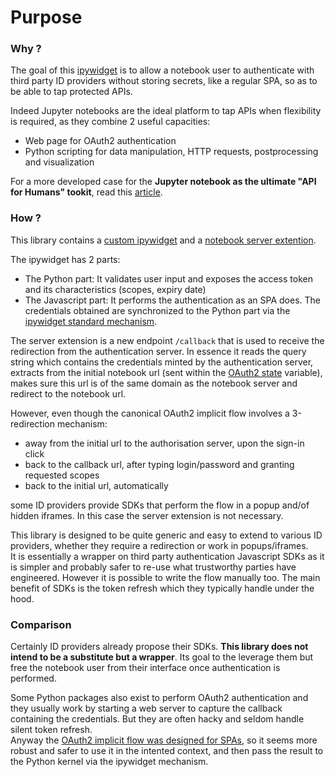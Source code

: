 
# Purpose

### Why ?

The goal of this [ipywidget](https://ipywidgets.readthedocs.io/en/latest/) is to allow a notebook user to authenticate with third party ID providers without storing secrets, like a regular SPA, so as to be able to tap protected APIs.  

Indeed Jupyter notebooks are the ideal platform to tap APIs when flexibility is required, as they combine 2 useful capacities:
+ Web page for OAuth2 authentication
+ Python scripting for data manipulation, HTTP requests, postprocessing and visualization

For a more developed case for the **Jupyter notebook as the ultimate "API for Humans" tookit**, read this [article](TBD).

### How ?

This library contains a [custom ipywidget](https://blog.jupyter.org/authoring-custom-jupyter-widgets-2884a462e724) and a [notebook server extention](https://jupyter-notebook.readthedocs.io/en/stable/extending/handlers.html#writing-a-notebook-server-extension).

The ipywidget has 2 parts:
+ The Python part: It validates user input and exposes the access token and its characteristics (scopes, expiry date)
+ The Javascript part: It performs the authentication as an SPA does. The credentials obtained are synchronized to the Python part via the [ipywidget standard mechanism](https://ipywidgets.readthedocs.io/en/latest/examples/Widget%20Low%20Level.html#Synchronized-state).

The server extension is a new endpoint `/callback` that is used to receive the redirection from the authentication server. In essence it reads the query string which contains the credentials minted by the authentication server, extracts from the initial notebook url (sent within the [OAuth2 state](https://auth0.com/docs/protocols/oauth2/oauth-state) variable), makes sure this url is of the same domain as the notebook server and redirect to the notebook url.

However, even though the canonical OAuth2 implicit flow involves a 3-redirection mechanism:
+ away from the initial url to the authorisation server, upon the sign-in click
+ back to the callback url, after typing login/password and granting requested scopes
+ back to the initial url, automatically

some ID providers provide SDKs that perform the flow in a popup and/of hidden iframes. In this case the server extension is not necessary.

This library is designed to be quite generic and easy to extend to various ID providers, whether they require a redirection or work in popups/iframes.  
It is essentially a wrapper on third party authentication Javascript SDKs as it is simpler and probably safer to re-use what trustworthy parties have engineered. However it is possible to write the flow manually too. The main benefit of SDKs is the token refresh which they typically handle under the hood.


### Comparison

Certainly ID providers already propose their SDKs. **This library does not intend to be a substitute but a wrapper**. Its goal to the leverage them but free the notebook user from their interface once authentication is performed.

Some Python packages also exist to perform OAuth2 authentication and they usually work by starting a web server to capture the callback containing the credentials. But they are often hacky and seldom handle silent token refresh.  
Anyway the [OAuth2 implicit flow was designed for SPAs](https://auth0.com/docs/api-auth/which-oauth-flow-to-use), so it seems more robust and safer to use it in the intented context, and then pass the result to the Python kernel via the ipywidget mechanism.

